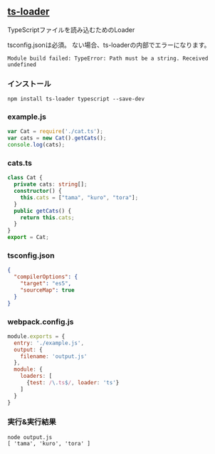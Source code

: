 ## [ts-loader](https://github.com/TypeStrong/ts-loader)
TypeScriptファイルを読み込むためのLoader

tsconfig.jsonは必須。
ない場合、ts-loaderの内部でエラーになります。

```console
Module build failed: TypeError: Path must be a string. Received undefined
```

### インストール

```console
npm install ts-loader typescript --save-dev 
```

### example.js

```javascript:example.js
var Cat = require('./cat.ts');
var cats = new Cat().getCats(); 
console.log(cats);
```

### cats.ts

```TypeScript:cat.ts
class Cat {
  private cats: string[];
  constructor() {
    this.cats = ["tama", "kuro", "tora"];
  }
  public getCats() {
    return this.cats;
  }
}
export = Cat;
```

### tsconfig.json

```json:tsconfig.json
{
  "compilerOptions": {
    "target": "es5",
    "sourceMap": true
  }
}
```

### webpack.config.js

```javascript:webpack.config.js
module.exports = {
  entry: './example.js',
  output: {
    filename: 'output.js'
  },
  module: {
    loaders: [
      {test: /\.ts$/, loader: 'ts'}
    ]
  }
}
```

### 実行&実行結果

```console 
node output.js
[ 'tama', 'kuro', 'tora' ]
```
